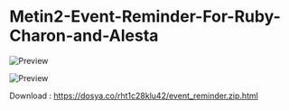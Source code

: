 # Metin2-Event-Reminder-For-Ruby-Charon-and-Alesta

![Preview](https://i.imgur.com/5qXD78d.png)

![Preview](https://i.imgur.com/G3MQg1R.png)

Download : https://dosya.co/rht1c28klu42/event_reminder.zip.html
